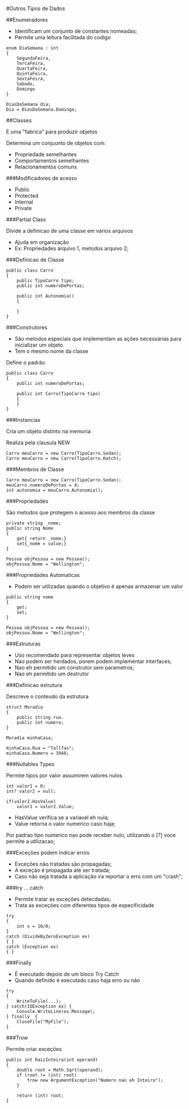 #Outros Tipos de Dados

##Enumeradores 

- Identificam um conjunto de constantes nomeadas;
- Permite uma leitura facilitada do codigo


```cSharp
enum DiaSemana : int
{
	SegundaFeira,
	TercaFeira,
	QuartaFeira,
	QuintaFeira,
	SextaFeira,
	Sabado,
	Domingo
}

DiasDaSemana dia;
Dia = DiasDaSemana.Domingo;

```

##Classes

E uma "fabrica" para produzir objetos

Determina um conjuunto de objetos com:

- Propriedade semelhantes
- Comportamentos semelhantes
- Relacionamentos comuns

###Modificadores de acesso

- Public
- Protected
- Internal
- Private

###Partial Class

Divide a definicao de uma classe em varios arquivos

- Ajuda em organização
- Ex: Propriedades arquivo 1, metodos arquivo 2;

###Definicao de Classe

```cSharp
public class Carro
{
    public TipoCarro tipo;
    public int numeroDePortas;
    
    public int Autonomia()
    {
    
    }
}
```    

###Construtores

- São metodos especiais que implementam as ações necessárias para inicializar um objeto
- Tem o mesmo nome da classe

Define o padrão

```cSharp
public class Carro
{
    public int numeroDePortas;
    
    public int Carro(TipoCarro tipo)
    {
    }
}
``` 
###Instancias

Cria um objeto distinto na memoria

Realiza pela clausula NEW

```cSharp
Carro meuCarro = new Carro(TipoCarro.Sedan);
Carro meuCarro = new Carro(TipoCarro.Hatch);
``` 

###Membros de Classe

```cSharp
Carro meuCarro = new Carro(TipoCarro.Sedan);
meuCarro.numeroDePortas = 4;
int autonomia = meuCarro.Autonomia();
``` 

###Propriedades

São metodos que protegem o acesso aos membros da classe

```cSharp
private string _nome;
public string Nome
{
    get{ return _nome;}
    set{_nome = value;}
}
``` 

```cSharp
Pessoa objPessoa = new Pessoa();
objPessoa.Nome = "Wellington";

``` 

###Propriedades Automaticas

- Podem ser utilizadas quando o objetivo é apenas armazenar um valor

```cSharp
public string nome
{
    get;
    set;
}
``` 
```cSharp
Pessoa objPessoa = new Pessoa();
objPessoa.Nome = "Wellington";

``` 

###Estruturas

- Uso recomendado para representar objetos leves
- Nao podem ser herdados, porem podem implementar interfaces;
- Nao eh permitido um construtor sem parametros;
- Nao eh permitido um destrutor


###Definicao estrutura

Descreve o conteudo da estrutura

```cSharp
struct Moradia
{
    public string rua.
    public int numero;
}

Moradia minhaCasa;

minhaCasa.Rua = "Tallfas";
minhaCasa.Numero = 3948;

``` 

###Nullables Types

Permite tipos por valor assumirem valores nulos

```cSharp
int valor1 = 0;
int? valor2 = null;

if(valor2.HasValue)
    valor1 = valor2.Value;

``` 

- HasValue verifica se a variavel eh nula;
- Value retorna o valor numerico caso haja;

Por padrao tipo numerico nao pode receber nulo, utilizando o [?] voce permite a utilizacao;

###Exceções podem indicar erros

- Exceções não tratadas são propagadas;
- A exceção é propagada até ser tratada;
- Caso não seja tratada a aplicação ira reportar o erro com um "crash";

###try ... catch

- Permite tratar as exceções detecdadas;
- Trata as exceções com diferentes tipos de especificidade

```cSharp
try
{
    int x = 10/0;
}
catch (DivideByZeroException ex)
{ }
catch (Exception ex)
{ }
``` 

###Finally

- É executado depois de um bloco Try Catch
- Quando definido é executado caso haja erro ou não

```cSharp
try
{
    WriteToFile(...);
} catch(IOException ex) {
    Console.WriteLine(ex.Message);
} finally  {
    CloseFile("MyFile");
}

``` 

###Trow

Permite criar exceções

```cSharp
public int RaizInteira(int operand)
{
    double root = Math.Sqrt(operand);
    if (root != (int) root)
        trow new ArgumentException("Numero nao eh Inteiro");
    } 
    
    return (int) root;
}
``` 


















